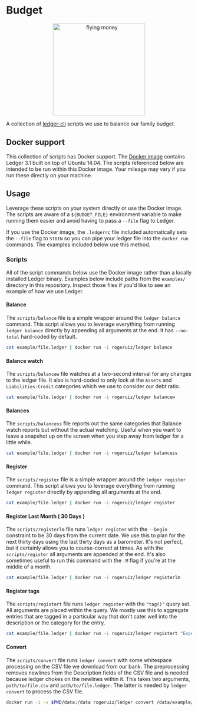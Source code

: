 # Budget

<p align="center">
<img width="250" src="https://user-images.githubusercontent.com/706004/38782280-0d68f35c-40bf-11e8-8ece-1d9b045ea9d7.gif" alt="flying money">
</p>

A collection of [ledger-cli][] scripts we use to balance our family budget.

[ledger-cli]: http://ledger-cli.org "Ledger is a powerful, double-entry accounting system that is accessed from the UNIX command-line."

## Docker support

This collection of scripts has Docker support. The [Docker image][docker-ledger]
contains Ledger 3.1 built on top of Ubuntu 14.04. The scripts referenced below
are intended to be run within this Docker image. Your mileage may vary if you
run these directly on your machine.

[docker-ledger]: https://hub.docker.com/r/rogeruiz/ledger/

## Usage

Leverage these scripts on your system directly or use the Docker image. The
scripts are aware of a `${BUDGET_FILE}` environment variable to make running
them easier and avoid having to pass a `--file` flag to Ledger.

If you use the Docker image, the `.ledgerrc` file included automatically sets
the `--file` flag to `STDIN` so you can pipe your ledger file into the `docker
run` commands. The examples included below use this method.

### Scripts

All of the script commands below use the Docker image rather than a locally
installed Ledger binary. Examples below include paths from the `examples/`
directory in this repository. Inspect those files if you'd like to see an
example of how we use Ledger.

#### Balance

The `scripts/balance` file is a simple wrapper around the `ledger balance`
command. This script allows you to leverage everything from running `ledger
balance` directly by appending all arguments at the end. It has `--no-total`
hard-coded by default.

```sh
cat example/file.ledger | docker run -i rogeruiz/ledger balance
```

#### Balance watch

The `scripts/balancew` file watches at a two-second interval for any changes to
the ledger file. It also is hard-coded to only look at the `Assets` and
`Liabilities:Credit` categories which we use to consider our debt ratio.

```sh
cat example/file.ledger | docker run -i rogeruiz/ledger balancew
```

#### Balances

The `scripts/balancess` file reports out the same categories that Balance watch
reports but without the actual watching. Useful when you want to leave a
snapshot up on the screen when you step away from ledger for a little while.

```sh
cat example/file.ledger | docker run -i rogeruiz/ledger balancess
```

#### Register

The `scripts/register` file is a simple wrapper around the `ledger register`
command. This script allows you to leverage everything from running `ledger
register` directly by appending all arguments at the end.

```sh
cat example/file.ledger | docker run -i rogeruiz/ledger register
```

#### Register Last Month ( 30 Days )

The `scripts/registerlm` file runs `ledger register` with the `--begin`
constraint to be 30 days from the current date. We use this to plan for the next
thirty days using the last thirty days as a barometer. It's not perfect, but it
certainly allows you to course-correct at times. As with the `scripts/register`
all arguments are appended at the end. It's also sometimes useful to run this
command with the `-M` flag if you're at the middle of a month.

```sh
cat example/file.ledger | docker run -i rogeruiz/ledger registerlm
```

#### Register tags

The `scripts/registert` file runs `ledger register` with the `"tag()"` query
set. All arguments are placed within the query. We mostly use this to aggregate
entries that are tagged in a particular way that don't cater well into the
description or the category for the entry.

```sh
cat example/file.ledger | docker run -i rogeruiz/ledger registert "Expensive"
```

#### Convert

The `scripts/convert` file runs `ledger convert` with some whitespace processing
on the CSV file we download from our bank. The preprocessing removes newlines
from the Description fields of the CSV file and is needed because ledger chokes
on the newlines within it. This takes two arguments, `path/to/file.csv` and
`path/to/file.ledger`. The latter is needed by `ledger convert` to process the
CSV file.

```sh
docker run -i -v $PWD/data:/data rogeruiz/ledger convert /data/example/file.csv /data/example/file.ledger
```

